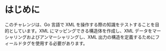 # はじめに

このチャレンジは、Go 言語で XML を操作する際の知識をテストすることを目的としています。XML にマッピングできる構造体を作成し、XML データをマーシャリングおよびアンマーシャリングし、XML 出力の構造を定義するためにフィールドタグを使用する必要があります。
